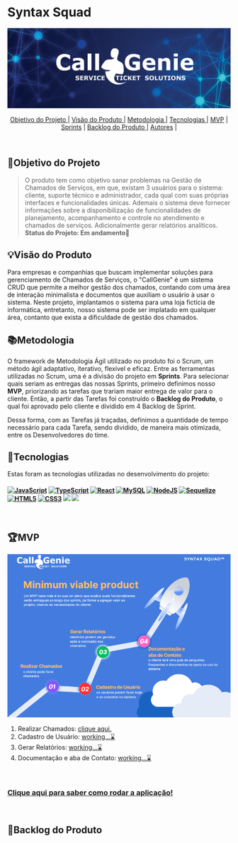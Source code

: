 # **Syntax Squad**
<p align="center">
  <img src="/documents/img/callgenielogogit.png" alt="logo da CallGenie">
<br>
  

<p align="center">
  <a href="#objetivo">Objetivo do Projeto </a>  |
  <a href="#visão">Visão do Produto </a>  |
  <a href="#metodologia">Metodologia </a>  |
  <a href="#tecnologias">Tecnologias </a>  |
  <a href="#mvp">MVP</a>  |
  <a href="#sprints">Sprints</a>  |
  <a href="#backlog-do-produto">Backlog do Produto </a>  | 
  <a href="#autores">Autores</a>  |
</p>

</br>

<span id="objetivo">
  
## 📌Objetivo do Projeto
> O produto tem como objetivo sanar problemas na Gestão de Chamados de Serviços, em que, existam 3 usuários para o sistema: cliente, suporte técnico e administrador, cada qual com suas próprias interfaces e funcionalidades únicas. Ademais o sistema deve fornecer informações sobre a disponibilização de funcionalidades de planejamento, acompanhamento e controle no atendimento e chamados de serviços. Adicionalmente gerar relatórios analíticos. 
> **Status do Projeto: Em andamento🚧**


<span id="visão">
  
## 💡Visão do Produto
Para empresas e companhias que buscam implementar soluções para gerenciamento de Chamados de Serviços, o "CallGenie" é um sistema CRUD que permite a melhor gestão dos chamados, contando com uma àrea de interação minimalista e documentos que auxiliam o usuário à usar o sistema. Neste projeto, implantamos o sistema para uma loja fictícia de informática, entretanto, nosso sistema pode ser implatado em qualquer área, contanto que exista a dificuldade de gestão dos chamados.

<span id="metodologia">
  
## 📚Metodologia
O framework de Metodologia Ágil utilizado no produto foi o Scrum, um método ágil adaptativo, iterativo, flexível e eficaz. Entre as ferramentas utilizadas no Scrum, uma é a divisão do projeto em **Sprints**. Para selecionar quais seriam as entregas das nossas Sprints, primeiro definimos nosso **MVP**, priorizando as tarefas que trariam maior entrega de valor para o cliente. Então, a partir das Tarefas foi construído o **Backlog do Produto**,  o qual foi aprovado pelo cliente e dividido em 4 Backlog de Sprint.

Dessa forma, com as Tarefas já traçadas, definimos a quantidade de tempo necessário para cada Tarefa, sendo dividido, de maneira mais otimizada, entre os Desenvolvedores do time.

<span id="tecnologias">
  
## 🔌**Tecnologias**
Estas foram as tecnologias utilizadas no desenvolvimento do projeto:

<h4 align="left">
 <a href="https://www.w3schools.com/js/" target="_blank"><img src="https://img.shields.io/badge/JavaScript-ffff00?style=for-the-badge&logo=JavaScript&logoColor=black" alt ='JavaScript'target="_blank"></a> <a href="https://www.typescriptlang.org/" target="_blank"><img src="https://img.shields.io/badge/TypeScript-3179c7?style=for-the-badge&logo=TypeScript&logoColor=white" alt ='TypeScript'target="_blank"></a> <a href="https://react.dev/" target="_blank"><img src="https://img.shields.io/badge/-React-23272f?style=for-the-badge&logo=React&logoColor=#149eca" alt='React' target="_blank"></a> <a href="https://www.mysql.com/" target="_blank"><img src="https://img.shields.io/badge/-MySQL-ffffff?style=for-the-badge&logo=MySQL&logoColor=orange" alt='MySQL' target="_blank"></a> <a href="https://nodejs.org/pt-br" target="_blank"><img src="https://img.shields.io/badge/-Node-57a746?style=for-the-badge&logo=nodedotjs&logoColor=black" alt='NodeJS' target="_blank"></a> <a href="https://sequelize.org/" target="_blank"><img src="https://img.shields.io/badge/Sequelize-ffffff?style=for-the-badge&logo=Sequelize&logoColor=blue"" alt='Sequelize' target="_blank"></a> <a href="https://html.com/html5/" target="_blank"><img src="https://img.shields.io/badge/-HTML-e44d25?style=for-the-badge&logo=HTML5&logoColor=white" alt='HTML5' target="_blank"></a> <a href="https://www.w3schools.com/css/" target="_blank"><img src="https://img.shields.io/badge/-CSS-264de4?style=for-the-badge&logo=CSS3&logoColor=white" alt='CSS3' target="_blank"></a> <a href="https://www.figma.com" target="_blank"><img src="https://img.shields.io/badge/-Figma-%23E4405F?style=for-the-badge&logo=Figma&logoColor=white" target="_blank"></a> <a href="https://code.visualstudio.com" target="_blank"><img src="https://img.shields.io/badge/-Visual Studio-%2384CE?style=for-the-badge&logo=Visual Studio Code&logoColor=white" target="_blank"></a>
</h4>
<br>

<span id="mvp">
  
## 🏆**MVP**
<p align="center">
<img src= "/documents/img/MVP CallGenie.png" alt="MVP CallGenie">
<br>
  
1. Realizar Chamados: [clique aqui.]()
2. Cadastro de Usuário: [working...⌛]()
3. Gerar Relatórios: [working...⌛]()
4. Documentação e aba de Contato: [working...⌛]()

<br>

### [Clique aqui para saber como rodar a aplicação!]()

<br>

<span id="sprints">
  
## 🌱Backlog do Produto
